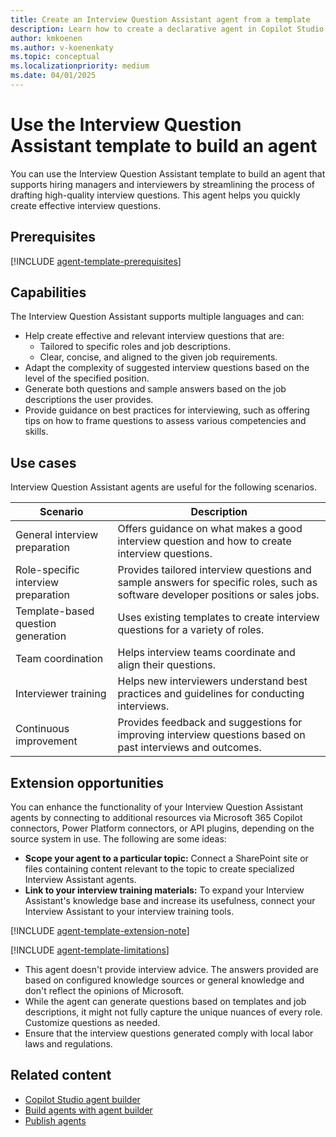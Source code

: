```yaml
---
title: Create an Interview Question Assistant agent from a template
description: Learn how to create a declarative agent in Copilot Studio agent builder by using the Interview Question Assistant template.
author: kmkoenen
ms.author: v-koenenkaty
ms.topic: conceptual
ms.localizationpriority: medium
ms.date: 04/01/2025
---
```


# Use the Interview Question Assistant template to build an agent

You can use the Interview Question Assistant template to build an agent that supports hiring managers and interviewers by streamlining the process of drafting high-quality interview questions. This agent helps you quickly create effective interview questions.

## Prerequisites

[!INCLUDE [agent-template-prerequisites](includes/agent-template-prerequisites.md)]

## Capabilities

The Interview Question Assistant supports multiple languages and can:

- Help create effective and relevant interview questions that are:
    - Tailored to specific roles and job descriptions.
    - Clear, concise, and aligned to the given job requirements.
- Adapt the complexity of suggested interview questions based on the level of the specified position.
- Generate both questions and sample answers based on the job descriptions the user provides.
- Provide guidance on best practices for interviewing, such as offering tips on how to frame questions to assess various competencies and skills.

## Use cases

Interview Question Assistant agents are useful for the following scenarios.

| **Scenario** | **Description** |
| -----------  | -----------  |
| General interview preparation  | Offers guidance on what makes a good interview question and how to create interview questions. |
| Role-specific interview preparation | Provides tailored interview questions and sample answers for specific roles, such as software developer positions or sales jobs.  |
| Template-based question generation   | Uses existing templates to create interview questions for a variety of roles. |
| Team coordination   | Helps interview teams coordinate and align their questions.  |
| Interviewer training   | Helps new interviewers understand best practices and guidelines for conducting interviews. |
| Continuous improvement   | Provides feedback and suggestions for improving interview questions based on past interviews and outcomes. |

## Extension opportunities

You can enhance the functionality of your Interview Question Assistant agents by connecting to additional resources via Microsoft 365 Copilot connectors, Power Platform connectors, or API plugins, depending on the source system in use. The following are some ideas:

- **Scope your agent to a particular topic:** Connect a SharePoint site or files containing content relevant to the topic to create specialized Interview Assistant agents.
- **Link to your interview training materials:** To expand your Interview Assistant's knowledge base and increase its usefulness, connect your Interview Assistant to your interview training tools.

<!-- Note about IT involvement -->
[!INCLUDE [agent-template-extension-note](includes/agent-template-extension-note.md)]

<!-- Limitations -->

[!INCLUDE [agent-template-limitations](includes/agent-template-limitations.md)]
- This agent doesn't provide interview advice. The answers provided are based on configured knowledge sources or general knowledge and don't reflect the opinions of Microsoft.
- While the agent can generate questions based on templates and job descriptions, it might not fully capture the unique nuances of every role. Customize questions as needed.
- Ensure that the interview questions generated comply with local labor laws and regulations.
## Related content

- [Copilot Studio agent builder](copilot-studio-agent-builder.md)
- [Build agents with agent builder](copilot-studio-agent-builder-build.md)
- [Publish agents](copilot-studio-agent-builder-publish.md)
